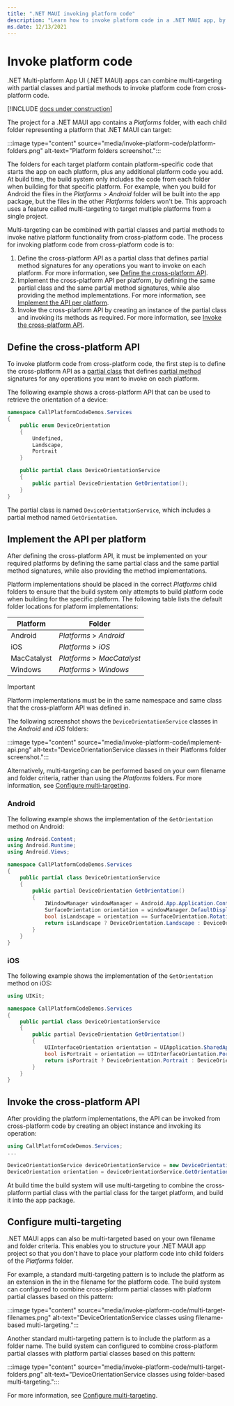 ```yaml
---
title: ".NET MAUI invoking platform code"
description: "Learn how to invoke platform code in a .NET MAUI app, by combining multi-targeting with partial classes and partial methods."
ms.date: 12/13/2021
---
```


# Invoke platform code

.NET Multi-platform App UI (.NET MAUI) apps can combine multi-targeting with partial classes and partial methods to invoke platform code from cross-platform code.

[!INCLUDE [docs under construction](~/includes/preview-note.md)]

The project for a .NET MAUI app contains a _Platforms_ folder, with each child folder representing a platform that .NET MAUI can target:

:::image type="content" source="media/invoke-platform-code/platform-folders.png" alt-text="Platform folders screenshot.":::

The folders for each target platform contain platform-specific code that starts the app on each platform, plus any additional platform code you add. At build time, the build system only includes the code from each folder when building for that specific platform. For example, when you build for Android the files in the _Platforms_ > _Android_ folder will be built into the app package, but the files in the other _Platforms_ folders won't be. This approach uses a feature called multi-targeting to target multiple platforms from a single project.

Multi-targeting can be combined with partial classes and partial methods to invoke native platform functionality from cross-platform code. The process for invoking platform code from cross-platform code is to:

1. Define the cross-platform API as a partial class that defines partial method signatures for any operations you want to invoke on each platform. For more information, see [Define the cross-platform API](#define-the-cross-platform-api).
1. Implement the cross-platform API per platform, by defining the same partial class and the same partial method signatures, while also providing the method implementations. For more information, see [Implement the API per platform](#implement-the-api-per-platform).
1. Invoke the cross-platform API by creating an instance of the partial class and invoking its methods as required. For more information, see [Invoke the cross-platform API](#invoke-the-cross-platform-api).

## Define the cross-platform API

To invoke platform code from cross-platform code, the first step is to define the cross-platform API as a [partial class](/dotnet/csharp/programming-guide/classes-and-structs/partial-classes-and-methods#partial-classes) that defines [partial method](/dotnet/csharp/programming-guide/classes-and-structs/partial-classes-and-methods#partial-classes) signatures for any operations you want to invoke on each platform.

The following example shows a cross-platform API that can be used to retrieve the orientation of a device:

```csharp
namespace CallPlatformCodeDemos.Services
{
    public enum DeviceOrientation
    {
        Undefined,
        Landscape,
        Portrait
    }

    public partial class DeviceOrientationService
    {
        public partial DeviceOrientation GetOrientation();
    }
}
```

The partial class is named `DeviceOrientationService`, which includes a partial method named `GetOrientation`.

## Implement the API per platform

After defining the cross-platform API, it must be implemented on your required platforms by defining the same partial class and the same partial method signatures, while also providing the method implementations.

Platform implementations should be placed in the correct _Platforms_ child folders to ensure that the build system only attempts to build platform code when building for the specific platform. The following table lists the default folder locations for platform implementations:

| Platform | Folder |
| -------- | ------ |
| Android | _Platforms_ > _Android_ |
| iOS | _Platforms_ > _iOS_ |
| MacCatalyst | _Platforms_ > _MacCatalyst_ |
| Windows | _Platforms_ > _Windows_ |

> [!IMPORTANT]
> Platform implementations must be in the same namespace and same class that the cross-platform API was defined in.

The following screenshot shows the `DeviceOrientationService` classes in the _Android_ and _iOS_ folders:

:::image type="content" source="media/invoke-platform-code/implement-api.png" alt-text="DeviceOrientationService classes in their Platforms folder screenshot.":::

Alternatively, multi-targeting can be performed based on your own filename and folder criteria, rather than using the _Platforms_ folders. For more information, see [Configure multi-targeting](#configure-multi-targeting).

### Android

The following example shows the implementation of the `GetOrientation` method on Android:

```csharp
using Android.Content;
using Android.Runtime;
using Android.Views;

namespace CallPlatformCodeDemos.Services
{
    public partial class DeviceOrientationService
    {
        public partial DeviceOrientation GetOrientation()
        {
            IWindowManager windowManager = Android.App.Application.Context.GetSystemService(Context.WindowService).JavaCast<IWindowManager>();
            SurfaceOrientation orientation = windowManager.DefaultDisplay.Rotation;
            bool isLandscape = orientation == SurfaceOrientation.Rotation90 || orientation == SurfaceOrientation.Rotation270;
            return isLandscape ? DeviceOrientation.Landscape : DeviceOrientation.Portrait;
        }
    }
}
```

### iOS

The following example shows the implementation of the `GetOrientation` method on iOS:

```csharp
using UIKit;

namespace CallPlatformCodeDemos.Services
{
    public partial class DeviceOrientationService
    {
        public partial DeviceOrientation GetOrientation()
        {
            UIInterfaceOrientation orientation = UIApplication.SharedApplication.StatusBarOrientation;
            bool isPortrait = orientation == UIInterfaceOrientation.Portrait || orientation == UIInterfaceOrientation.PortraitUpsideDown;
            return isPortrait ? DeviceOrientation.Portrait : DeviceOrientation.Landscape;
        }
    }
}
```

## Invoke the cross-platform API

After providing the platform implementations, the API can be invoked from cross-platform code by creating an object instance and invoking its operation:

```csharp
using CallPlatformCodeDemos.Services;
...

DeviceOrientationService deviceOrientationService = new DeviceOrientationService();
DeviceOrientation orientation = deviceOrientationService.GetOrientation();
```

At build time the build system will use multi-targeting to combine the cross-platform partial class with the partial class for the target platform, and build it into the app package.

## Configure multi-targeting

.NET MAUI apps can also be multi-targeted based on your own filename and folder criteria. This enables you to structure your .NET MAUI app project so that you don't have to place your platform code into child folders of the _Platforms_ folder.

For example, a standard multi-targeting pattern is to include the platform as an extension in the in the filename for the platform code. The build system can configured to combine cross-platform partial classes with platform partial classes based on this pattern:

:::image type="content" source="media/invoke-platform-code/multi-target-filenames.png" alt-text="DeviceOrientationService classes using filename-based multi-targeting.":::

Another standard multi-targeting pattern is to include the platform as a folder name. The build system can configured to combine cross-platform partial classes with platform partial classes based on this pattern:

:::image type="content" source="media/invoke-platform-code/multi-target-folders.png" alt-text="DeviceOrientationService classes using folder-based multi-targeting.":::

For more information, see [Configure multi-targeting](configure-multi-targeting.md).
